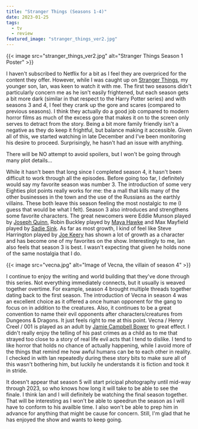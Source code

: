 ```yaml
---
title: "Stranger Things (Seasons 1-4)"
date: 2023-01-25
tags:
  - tv
  - review
featured_image: "stranger_things_ver2.jpg"
---
```


{{< image src="stranger_things_ver2.jpg" alt="Stranger Things Season 1 Poster" >}}

I haven't subscribed to Netflix for a bit as I feel they are overpriced for the content they offer. However, while I was caught up on [Stranger Things](https://en.wikipedia.org/wiki/Stranger_Things), my younger son, Ian, was keen to watch it with me. The first two seasons didn't particularly concern me as he isn't easily frightened, but each season gets a bit more dark (similar in that respect to the Harry Potter series) and with seasons 3 and 4, I feel they crank up the gore and scares (compared to previous seasons). I think they actually do a good job compared to modern horror films as much of the excess gore that makes it on to the screen only serves to detract from the story. Being a bit more family friendly isn't a negative as they do keep it frightful, but balance making it accessible. Given all of this, we started watching in late December and I've been monitoring his desire to proceed. Surprisingly, he hasn't had an issue with anything.

There will be NO attempt to avoid spoilers, but I won't be going through many plot details...

While it hasn't been that long since I completed season 4, it hasn't been difficult to work through all the episodes. Before going too far, I definitely would say my favorite season was number 3. The introduction of some very Eighties plot points really works for me: the a mall that kills many of the other businesses in the town and the use of the Russians as the earthly villains. These both leave this season feeling the most nostalgic to me (I guess that would be what I felt). Season 3 also introduces and strengthens some favorite characters. The great newcomers were Eddie Munson played by [Joseph Quinn](<https://en.wikipedia.org/wiki/Joseph_Quinn_(actor)>), Robin Buckley played by [Maya Hawke](https://en.wikipedia.org/wiki/Maya_Hawke) and Max Mayfield played by [Sadie Sink](https://en.wikipedia.org/wiki/Sadie_Sink). As far as most growth, I kind of feel like Steve Harrington played by [Joe Keery](https://en.wikipedia.org/wiki/Joe_Keery) has shown a lot of growth as a character and has become one of my favorites on the show. Interestingly to me, Ian also feels that season 3 is best. I wasn't expecting that given he holds none of the same nostalgia that I do.

{{< image src="vecna.jpg" alt="Image of Vecna, the villain of season 4" >}}

I continue to enjoy the writing and world building that they've done through this series. Not everything immediately connects, but it usually is weaved together overtime. For example, season 4 brought multiple threads together dating back to the first season. The introduction of Vecna in season 4 was an excellent choice as it offered a once human opponent for the gang to focus on in addition to the creatures. Also, it continues to be a great convention to name their evil opponents after characters/creatures from Dungeons & Dragons. It just feels right to me at this point. Vecna / Henry Creel / 001 is played as an adult by [Jamie Campbell Bower](https://en.wikipedia.org/wiki/Jamie_Campbell_Bower) to great effect. I didn't really enjoy the telling of his past crimes as a child as to me that strayed too close to a story of real life evil acts that I tend to dislike. I tend to like horror that holds no chance of actually happening, while I avoid more of the things that remind me how awful humans can be to each other in reality. I checked in with Ian repeatedly during these story bits to make sure all of this wasn't bothering him, but luckily he understands it is fiction and took it in stride.

It doesn't appear that season 5 will start pricipal photography until mid-way through 2023, so who knows how long it will take to be able to see the finale. I think Ian and I will definitely be watching the final season together. That will be interesting as I won't be able to speedrun the season as I will have to conform to his availble time. I also won't be able to prep him in advance for anything that might be cause for concern. Still, I'm glad that he has enjoyed the show and wants to keep going.